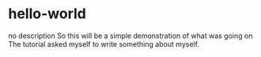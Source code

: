 # hello-world
no description
So this will be a simple demonstration of what was going on
The tutorial asked myself to write something about myself.
